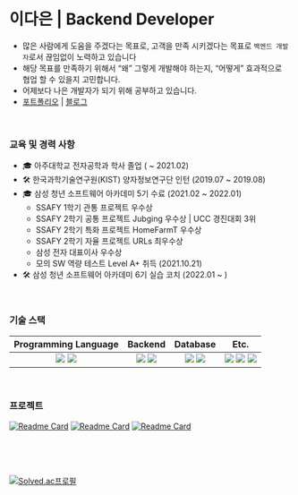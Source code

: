 # 이다은 | Backend Developer 

- 많은 사람에게 도움을 주겠다는 목표로, 고객을 만족 시키겠다는 목표로 `백엔드 개발자`로서 끊임없이 노력하고 있습니다
- 해당 목표를 만족하기 위해서 “왜” 그렇게 개발해야 하는지, “어떻게” 효과적으로 협업 할 수 있을지 고민합니다.
- 어제보다 나은 개발자가 되기 위해 공부하고 있습니다.
- [포트폴리오](https://alluring-mall-81e.notion.site/a0729969d97f495d85cd1a284d4cc4d3) | [블로그](https://zerozero7bang.tistory.com/)

<br/>

### 교육 및 경력 사항

- 🎓 아주대학교 전자공학과 학사 졸업 ( ~ 2021.02)
- 🛠️ 한국과학기술연구원(KIST) 양자정보연구단 인턴 (2019.07 ~ 2019.08)
- 🎓 삼성 청년 소프트웨어 아카데미 5기 수료 (2021.02 ~ 2022.01)
    - SSAFY 1학기 관통 프로젝트 우수상
    - SSAFY 2학기 공통 프로젝트 Jubging 우수상 | UCC 경진대회 3위
    - SSAFY 2학기 특화 프로젝트 HomeFarmT 우수상
    - SSAFY 2학기 자율 프로젝트 URLs 최우수상
    - 삼성 전자 대표이사 우수상
    - 모의 SW 역량 테스트 Level A+ 취득 (2021.10.21)
- 🛠️ 삼성 청년 소프트웨어 아카데미 6기 실습 코치 (2022.01 ~ )

<br/>

### 기술 스택

| **Programming Language** | **Backend** | **Database** | **Etc.** |
| :------: | :------: | :------: | :------: |
| <img src="https://img.shields.io/badge/Python-3766AB?style=flat&logo=Python&logoColor=white"/>&nbsp;<img src="https://img.shields.io/badge/JavaScript-F7DF1E?style=flat&logo=JavaScript&logoColor=white"/> | <img src="https://img.shields.io/badge/Django-092E20?style=flat&logo=Django&logoColor=white"/>&nbsp;<img src="https://img.shields.io/badge/fastapi-009688?style=flat&logo=fastapi&logoColor=white"/> | <img src="https://img.shields.io/badge/Mysql-4479A1?style=flat&logo=MySql&logoColor=white"/>&nbsp;<img src="https://img.shields.io/badge/MongoDB-47A248?style=flat&logo=MongoDB&logoColor=white"/>  | <img src="https://img.shields.io/badge/vue.js-4FC08D?style=flat&logo=vue.js&logoColor=white"/>&nbsp;<img src="https://img.shields.io/badge/css3-1572B6?style=flat&logo=css3&logoColor=white"/>&nbsp;<img src="https://img.shields.io/badge/html5-E34F26?style=flat&logo=html5&logoColor=white"/> 

<!--
Studying
<img src="https://img.shields.io/badge/Java-007396?style=flat&logo=Java&logoColor=white"/>
<img src="https://img.shields.io/badge/Node.js-339933?style=flat&logo=Node.js&logoColor=white"/>
-->


<br/>

### 프로젝트

[![Readme Card](https://github-readme-stats.vercel.app/api/pin/?username=daeun503&repo=URLS&theme=buefy)](https://github.com/daeun503/URLS)
[![Readme Card](https://github-readme-stats.vercel.app/api/pin/?username=daeun503&repo=HomeFarmT&theme=buefy)](https://github.com/daeun503/HomeFarmT)
[![Readme Card](https://github-readme-stats.vercel.app/api/pin/?username=daeun503&repo=Jubging&theme=buefy)](https://github.com/daeun503/Jubging)

<br/>


<br/>


<br/>


[![Solved.ac프로필](http://mazassumnida.wtf/api/v2/generate_badge?boj=rmlgml)](https://solved.ac/rmlgml)

<br/>
